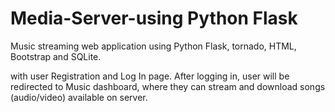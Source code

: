 # Media-Server-using Python Flask

Music streaming web application using Python Flask, tornado, HTML, Bootstrap and SQLite.

with user Registration and Log In page. After logging in, user will be redirected to Music dashboard, where they can stream and download songs (audio/video) available on server.
